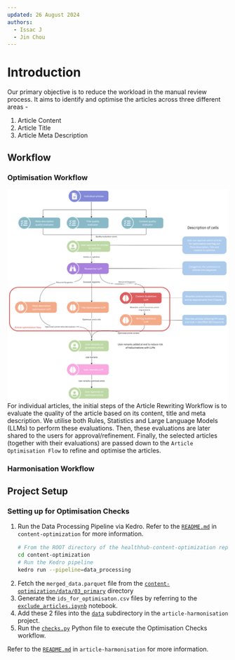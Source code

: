 ```yaml
---
updated: 26 August 2024
authors:
  - Issac J
  - Jin Chou
---
```


# Introduction

Our primary objective is to reduce the workload in the manual review process. It aims to identify and optimise the articles across three different areas -

1. Article Content
2. Article Title
3. Article Meta Description

## Workflow

### Optimisation Workflow

![Optimisation Checks & Rewriting Workflow](./images/checks_rewriting_workflow.jpg)
For individual articles, the initial steps of the Article Rewriting Workflow is to evaluate the quality of the article based on its content, title and meta description. We utilise both Rules, Statistics and Large Language Models (LLMs) to perform these evaluations.
Then, these evaluations are later shared to the users for approval/refinement. Finally, the selected articles (together with their evaluations) are passed down to the `Article Optimisation Flow` to refine and optimise the articles.

### Harmonisation Workflow

## Project Setup

### Setting up for Optimisation Checks

1. Run the Data Processing Pipeline via Kedro. Refer to the [`README.md`](https://github.com/Synapxe-DNA/healthhub-content-optimization/tree/main/content-optimization) in `content-optimization` for more information.
    ```bash
    # From the ROOT directory of the healthhub-content-optimization repository
    cd content-optimization
    # Run the Kedro pipeline
    kedro run --pipeline=data_processing
    ```
2. Fetch the `merged_data.parquet` file from the [`content-optimization/data/03_primary`](https://github.com/Synapxe-DNA/healthhub-content-optimization/blob/main/content-optimization/data/03_primary) directory 
3. Generate the `ids_for_optimisaton.csv` files by referring to the [`exclude_articles.ipynb`](https://github.com/Synapxe-DNA/healthhub-content-optimization/blob/main/content-optimization/notebooks/exclude_articles.ipynb) notebook.
4. Add these 2 files into the [`data`](https://github.com/Synapxe-DNA/healthhub-content-optimization/blob/main/article-harmonisation/data) subdirectory in the `article-harmonisation` project.
5. Run the [`checks.py`](https://github.com/Synapxe-DNA/healthhub-content-optimization/blob/main/article-harmonisation/checks.py) Python file to execute the Optimisation Checks workflow.

Refer to the [`README.md`](https://github.com/Synapxe-DNA/healthhub-content-optimization/tree/main/article-harmonisation#instruction-to-run-the-project) in `article-harmonisation` for more information.
